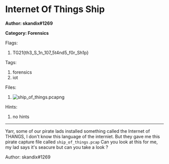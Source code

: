# Internet Of Things Ship
**Author: skandix#1269**

**Category: Forensics**

Flags:
1. TG21{th3_S_1n_107_5t4nd5_f0r_Sh1p}


Tags: 
1. forensics
2. iot

Files: 
1. ![ship_of_things.pcapng](./uploads/ship_of_things.pcapng)

Hints: 
1. no hints


---
Yarr, some of our pirate lads installed something called the Internet of THANGS, I don't know this language of the interniet. But they gave me this pirate capture file called ``ship_of_things.pcap`` Can you look at this for me, my lad says it's seacure but can you take a look ?

Author: skandix#1269

